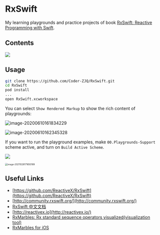 # RxSwift
My learning playgrounds and practice projects of book [RxSwift: Reactive Programming with Swift](https://store.raywenderlich.com/products/rxswift).

## Contents

![](https://gitee.com/coder-zjq/ImageHost/raw/master/jqz3.tech/contents.png)

## Usage

``` bash
git clone https://github.com/Coder-ZJQ/RxSwift.git
cd RxSwift
pod install
...
open RxSwift.xcworkspace
```

You can select `Show Rendered Markup` to show the rich content of playgrounds:

![image-20200610161834229](https://gitee.com/coder-zjq/ImageHost/raw/master/jqz3.tech/image-20200610161834229.png)

![image-20200610162345328](https://gitee.com/coder-zjq/ImageHost/raw/master/jqz3.tech/image-20200610162345328.png)

If you want to run the playground examples,  make `00.Playgrounds-Support` scheme active, and turn on `Build Active Scheme`.

![](https://gitee.com/coder-zjq/ImageHost/raw/master/jqz3.tech/20200610161348.png)

<img src="https://gitee.com/coder-zjq/ImageHost/raw/master/jqz3.tech/image-20211028171650189.png" alt="image-20211028171650189" style="zoom: 50%;" />

## Useful Links

- [https://github.com/ReactiveX/RxSwift](https://github.com/ReactiveX/RxSwift)
- [http://community.rxswift.org/](http://community.rxswift.org/)
- [RxSwift 中文文档](https://beeth0ven.github.io/RxSwift-Chinese-Documentation/)
- [http://reactivex.io](http://reactivex.io/)
- [RxMarbles: Rx standard sequence operators visualized(visualization tool)](http://rxmarbles.com/)
- [RxMarbles for iOS](https://github.com/RxSwiftCommunity/RxMarbles)
